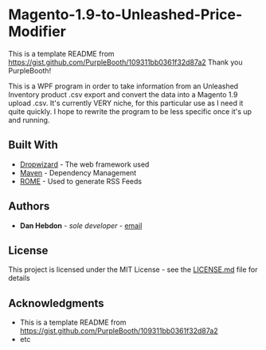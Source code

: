 # Magento-1.9-to-Unleashed-Price-Modifier

This is a template README from https://gist.github.com/PurpleBooth/109311bb0361f32d87a2
Thank you PurpleBooth!

This is a WPF program in order to take information from an Unleashed Inventory product .csv export and convert the data into a Magento 1.9 upload .csv.
It's currently VERY niche, for this particular use as I need it quite quickly. I hope to rewrite the program to be less specific once it's up and running.

## Built With

* [Dropwizard](http://www.dropwizard.io/1.0.2/docs/) - The web framework used
* [Maven](https://maven.apache.org/) - Dependency Management
* [ROME](https://rometools.github.io/rome/) - Used to generate RSS Feeds

## Authors

* **Dan Hebdon** - *sole developer* - [email](mailto:hello@danhebdon.com)

## License

This project is licensed under the MIT License - see the [LICENSE.md](LICENSE.md) file for details

## Acknowledgments

* This is a template README from https://gist.github.com/PurpleBooth/109311bb0361f32d87a2
* etc
